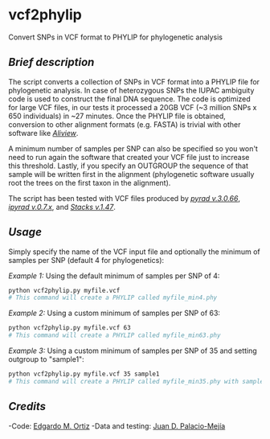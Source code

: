 # vcf2phylip
Convert SNPs in VCF format to PHYLIP for phylogenetic analysis

## _Brief description_
The script converts a collection of SNPs in VCF format into a PHYLIP file for phylogenetic analysis. In case of heterozygous SNPs the IUPAC ambiguity code is used to construct the final DNA sequence. The code is optimized for large VCF files, in our tests it processed a 20GB VCF (~3 million SNPs x 650 individuals) in ~27 minutes. Once the PHYLIP file is obtained, conversion to other alignment formats (e.g. FASTA) is trivial with other software like [_Aliview_](http://ormbunkar.se/aliview/).

A minimum number of samples per SNP can also be specified so you won't need to run again the software that created your VCF file just to increase this threshold. Lastly, if you specify an OUTGROUP the sequence of that sample will be written first in the alignment (phylogenetic software usually root the trees on the first taxon in the alignment).

The script has been tested with VCF files produced by [_pyrad v.3.0.66_](https://github.com/dereneaton/pyrad), [_ipyrad v.0.7.x_](http://ipyrad.readthedocs.io/), and [_Stacks v.1.47_](http://catchenlab.life.illinois.edu/stacks/).

## _Usage_
Simply specify the name of the VCF input file and optionally the minimum of samples per SNP (default 4 for phylogenetics):

_Example 1:_ Using the default minimum of samples per SNP of 4:
```bash
python vcf2phylip.py myfile.vcf
# This command will create a PHYLIP called myfile_min4.phy
```

_Example 2:_ Using a custom minimum of samples per SNP of 63:
```bash
python vcf2phylip.py myfile.vcf 63
# This command will create a PHYLIP called myfile_min63.phy
```

_Example 3:_ Using a custom minimum of samples per SNP of 35 and setting outgroup to "sample1":
```bash
python vcf2phylip.py myfile.vcf 35 sample1
# This command will create a PHYLIP called myfile_min35.phy with sample1 as the first sequence
```

## _Credits_
-Code: [Edgardo M. Ortiz](mailto:e.ortiz.v@gmail.com)
-Data and testing: [Juan D. Palacio-Mejía](mailto:jdpalacio@gmail.com)
